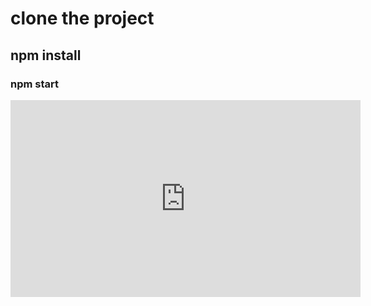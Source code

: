# clone the project


## npm install
### npm start 

<iframe width="560" height="315" src="https://www.youtube.com/embed/Llrm4Ur3sMA" frameborder="0" allow="accelerometer; autoplay; encrypted-media; gyroscope; picture-in-picture" allowfullscreen></iframe>
